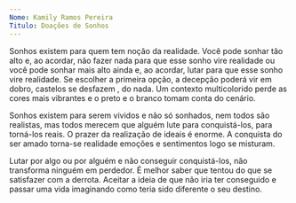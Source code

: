 ```yaml
---
Nome: Kamily Ramos Pereira
Titulo: Doações de Sonhos
---
```


Sonhos existem para quem tem noção da realidade. Você pode sonhar tão alto e, ao acordar, não fazer nada para que esse sonho vire realidade ou você pode sonhar mais alto ainda e, ao acordar, lutar para que esse sonho vire realidade. Se escolher a primeira opção, a decepção poderá vir em dobro, castelos se desfazem , do nada. Um contexto multicolorido perde as cores mais vibrantes e o preto e o branco tomam conta do cenário.

Sonhos existem para serem vividos e não só sonhados, nem todos são realistas, mas todos merecem que alguém lute para conquistá-los, para torná-los reais. O prazer da realização de ideais é enorme. A conquista do ser amado torna-se realidade emoções e sentimentos logo se misturam.

Lutar por algo ou por alguém e não conseguir conquistá-los, não transforma ninguém em perdedor. É melhor saber que tentou do que se satisfazer com a derrota. Aceitar a ideia de que não iria ter conseguido e passar uma vida imaginando como teria sido diferente o seu destino.

